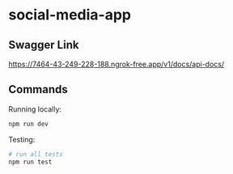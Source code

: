 # social-media-app

## Swagger Link
https://7464-43-249-228-188.ngrok-free.app/v1/docs/api-docs/


## Commands

Running locally:

```bash
npm run dev
```

Testing:

```bash
# run all tests
npm run test
